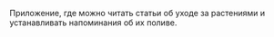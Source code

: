 Приложение, где можно читать статьи об уходе за растениями и устанавливать напоминания об их поливе.
